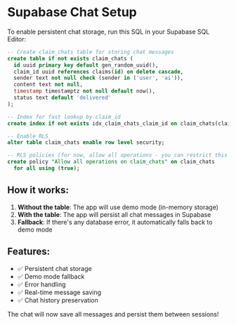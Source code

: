 # Supabase Chat Setup

To enable persistent chat storage, run this SQL in your Supabase SQL Editor:

```sql
-- Create claim_chats table for storing chat messages
create table if not exists claim_chats (
  id uuid primary key default gen_random_uuid(),
  claim_id uuid references claims(id) on delete cascade,
  sender text not null check (sender in ('user', 'ai')),
  content text not null,
  timestamp timestamptz not null default now(),
  status text default 'delivered'
);

-- Index for fast lookup by claim_id
create index if not exists idx_claim_chats_claim_id on claim_chats(claim_id);

-- Enable RLS
alter table claim_chats enable row level security;

-- RLS policies (for now, allow all operations - you can restrict this later)
create policy "Allow all operations on claim_chats" on claim_chats
  for all using (true);
```

## How it works:

1. **Without the table**: The app will use demo mode (in-memory storage)
2. **With the table**: The app will persist all chat messages in Supabase
3. **Fallback**: If there's any database error, it automatically falls back to demo mode

## Features:

- ✅ Persistent chat storage
- ✅ Demo mode fallback
- ✅ Error handling
- ✅ Real-time message saving
- ✅ Chat history preservation

The chat will now save all messages and persist them between sessions! 